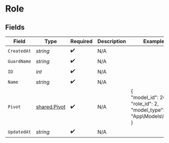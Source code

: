 # Role


## Fields

| Field                                                               | Type                                                                | Required                                                            | Description                                                         | Example                                                             |
| ------------------------------------------------------------------- | ------------------------------------------------------------------- | ------------------------------------------------------------------- | ------------------------------------------------------------------- | ------------------------------------------------------------------- |
| `CreatedAt`                                                         | *string*                                                            | :heavy_check_mark:                                                  | N/A                                                                 |                                                                     |
| `GuardName`                                                         | *string*                                                            | :heavy_check_mark:                                                  | N/A                                                                 |                                                                     |
| `ID`                                                                | *int*                                                               | :heavy_check_mark:                                                  | N/A                                                                 |                                                                     |
| `Name`                                                              | *string*                                                            | :heavy_check_mark:                                                  | N/A                                                                 |                                                                     |
| `Pivot`                                                             | [shared.Pivot](../../../pkg/models/shared/pivot.md)                 | :heavy_check_mark:                                                  | N/A                                                                 | {<br/>"model_id": 20,<br/>"role_id": 2,<br/>"model_type": "App\\Models\\User"<br/>} |
| `UpdatedAt`                                                         | *string*                                                            | :heavy_check_mark:                                                  | N/A                                                                 |                                                                     |